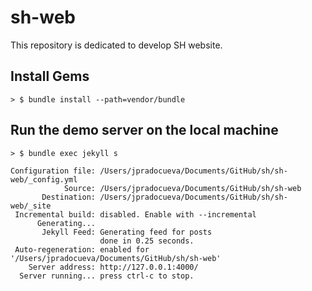 # sh-web
This repository is dedicated to develop SH website.

## Install Gems

```console
> $ bundle install --path=vendor/bundle
```

## Run the demo server on the local machine

```console
> $ bundle exec jekyll s

Configuration file: /Users/jpradocueva/Documents/GitHub/sh/sh-web/_config.yml
            Source: /Users/jpradocueva/Documents/GitHub/sh/sh-web
       Destination: /Users/jpradocueva/Documents/GitHub/sh/sh-web/_site
 Incremental build: disabled. Enable with --incremental
      Generating... 
       Jekyll Feed: Generating feed for posts
                    done in 0.25 seconds.
 Auto-regeneration: enabled for '/Users/jpradocueva/Documents/GitHub/sh/sh-web'
    Server address: http://127.0.0.1:4000/
  Server running... press ctrl-c to stop.
```
